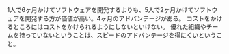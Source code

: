 1人で6ヶ月かけてソフトウェアを開発するよりも、5人で2ヶ月かけてソフトウェアを開発する方が価値が高い。4ヶ月のアドバンテージがある。
コストをかけるところにはコストをかけられるようにしないといけない。
優れた組織やチームを持っていないということは、スピードのアドバンテージを得にくいということ。
